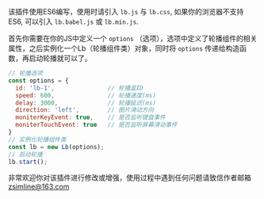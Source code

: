 该插件使用ES6编写，使用时请引入 `lb.js` 与 `lb.css`, 如果你的浏览器不支持ES6, 可以引入 `lb.babel.js` 或 `lb.min.js`.

首先你需要在你的JS中定义一个 `options` （选项），选项中定义了轮播组件的相关属性，之后实例化一个Lb（轮播组件类）对象，同时将 `options` 传递给构造函数，再启动轮播就可以了。

```javascript
// 轮播选项
const options = {
  id: 'lb-1',               // 轮播盒ID
  speed: 600,               // 轮播速度(ms)
  delay: 3000,              // 轮播延迟(ms)
  direction: 'left',        // 图片滑动方向
  moniterKeyEvent: true,    // 是否监听键盘事件
  moniterTouchEvent: true   // 是否监听屏幕滑动事件
}
// 实例化轮播组件类
const lb = new Lb(options);
// 启动轮播
lb.start();
```

非常欢迎你对该插件进行修改或增强，使用过程中遇到任何问题请致信作者邮箱 zsimline@163.com
